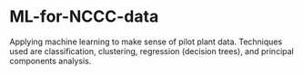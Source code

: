 # ML-for-NCCC-data
Applying machine learning to make sense of pilot plant data. Techniques used are classification, clustering, regression (decision trees), and principal components analysis.
